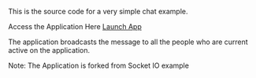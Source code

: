 
This is the source code for a very simple chat example.

Access the Application Here 
[Launch App](https://obscure-dawn-78966.herokuapp.com/)

The application broadcasts the message to all the people who are current active on the application.


Note: The Application is forked from Socket IO example
